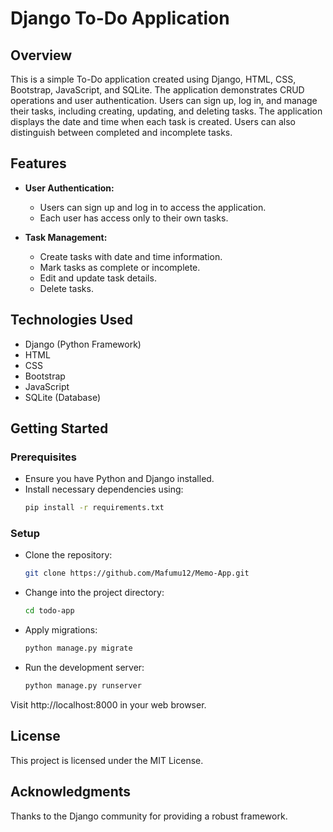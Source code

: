 # Django To-Do Application

## Overview

This is a simple To-Do application created using Django, HTML, CSS, Bootstrap, JavaScript, and SQLite. The application demonstrates CRUD operations and user authentication. Users can sign up, log in, and manage their tasks, including creating, updating, and deleting tasks. The application displays the date and time when each task is created. Users can also distinguish between completed and incomplete tasks.

## Features

- **User Authentication:**
  - Users can sign up and log in to access the application.
  - Each user has access only to their own tasks.

- **Task Management:**
  - Create tasks with date and time information.
  - Mark tasks as complete or incomplete.
  - Edit and update task details.
  - Delete tasks.

## Technologies Used

- Django (Python Framework)
- HTML
- CSS
- Bootstrap
- JavaScript
- SQLite (Database)

## Getting Started

### Prerequisites

- Ensure you have Python and Django installed.
- Install necessary dependencies using:
  ```bash
  pip install -r requirements.txt
### Setup
- Clone the repository:
  ```bash
  git clone https://github.com/Mafumu12/Memo-App.git

- Change into the project directory:
  ```bash
  cd todo-app

- Apply migrations:
  ```bash
  python manage.py migrate

- Run the development server:
  ```bash
  python manage.py runserver

Visit http://localhost:8000 in your web browser.

## License
This project is licensed under the MIT License.

## Acknowledgments
Thanks to the Django community for providing a robust framework.


